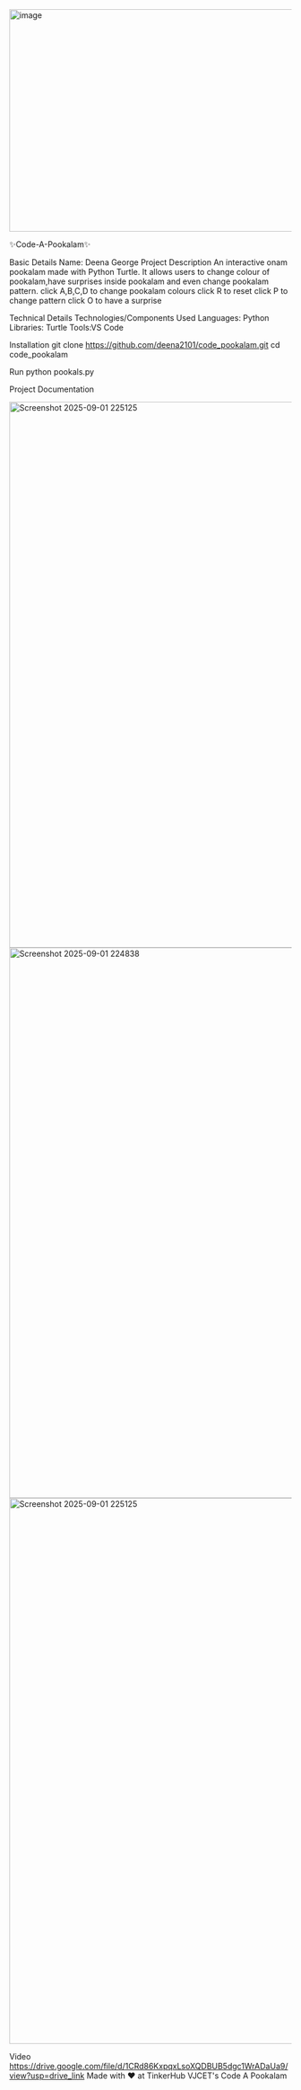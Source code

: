 <img width="1584" height="396" alt="image" src="https://github.com/user-attachments/assets/44040c20-2bb4-4a26-8bf9-67adfd26d8c2" />


✨Code-A-Pookalam✨

Basic Details
Name: Deena George
Project Description
An interactive onam pookalam made with Python Turtle.
It allows users to change colour of pookalam,have surprises inside pookalam and even change pookalam pattern.
click A,B,C,D to change pookalam colours
click R to reset
click P to change pattern
click O to have a surprise

Technical Details
Technologies/Components Used
Languages: Python
Libraries: Turtle 
Tools:VS Code 

Installation
git clone https://github.com/deena2101/code_pookalam.git
cd code_pookalam


Run
python pookals.py


Project Documentation

<img width="1028" height="972" alt="Screenshot 2025-09-01 225125" src="https://github.com/user-attachments/assets/e52123d6-9781-45d1-b970-6298c59d5b28" />
<img width="1107" height="980" alt="Screenshot 2025-09-01 224838" src="https://github.com/user-attachments/assets/181cc484-b8e1-403b-a66e-6907e56100f8" />

<img width="1028" height="972" alt="Screenshot 2025-09-01 225125" src="https://github.com/user-attachments/assets/27005e9f-144c-4707-bb90-96d74c25bd5a" />


Video
https://drive.google.com/file/d/1CRd86KxpqxLsoXQDBUB5dgc1WrADaUa9/view?usp=drive_link
Made with ❤️ at TinkerHub VJCET's Code A Pookalam

